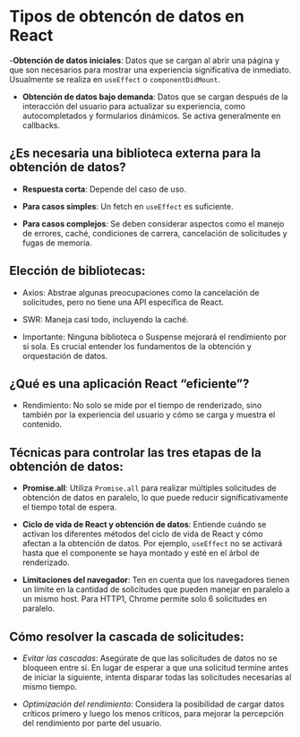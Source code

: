 # Tipos de obtencón de datos en React

-**Obtención de datos iniciales**: Datos que se cargan al abrir una página y que son necesarios para mostrar una experiencia significativa de inmediato. Usualmente se realiza en `useEffect` o `componentDidMount`.
* **Obtención de datos bajo demanda**: Datos que se cargan después de la interacción del usuario para actualizar su experiencia, como autocompletados y formularios dinámicos. Se activa generalmente en callbacks.
 
## ¿Es necesaria una biblioteca externa para la obtención de datos?

- **Respuesta corta**: Depende del caso de uso.
* **Para casos simples**: Un fetch en `useEffect` es suficiente.
+ **Para casos complejos**: Se deben considerar aspectos como el manejo de errores, caché, condiciones de carrera, cancelación de solicitudes y fugas de memoria.

## Elección de bibliotecas:

- Axios: Abstrae algunas preocupaciones como la cancelación de solicitudes, pero no tiene una API específica de React.
* SWR: Maneja casi todo, incluyendo la caché.
+ Importante: Ninguna biblioteca o Suspense mejorará el rendimiento por sí sola. Es crucial entender los fundamentos de la obtención y orquestación de datos.

## ¿Qué es una aplicación React “eficiente”?
- Rendimiento: No solo se mide por el tiempo de renderizado, sino también por la experiencia del usuario y cómo se carga y muestra el contenido.

## Técnicas para controlar las tres etapas de la obtención de datos:

- **Promise.all**: Utiliza `Promise.all` para realizar múltiples solicitudes de obtención de datos en paralelo, lo que puede reducir significativamente el tiempo total de espera.
* **Ciclo de vida de React y obtención de datos**: Entiende cuándo se activan los diferentes métodos del ciclo de vida de React y cómo afectan a la obtención de datos. Por ejemplo, `useEffect` no se activará hasta que el componente se haya montado y esté en el árbol de renderizado.
+ **Limitaciones del navegador**: Ten en cuenta que los navegadores tienen un límite en la cantidad de solicitudes que pueden manejar en paralelo a un mismo host. Para HTTP1, Chrome permite solo 6 solicitudes en paralelo.

## Cómo resolver la cascada de solicitudes:

- *Evitar las cascadas*: Asegúrate de que las solicitudes de datos no se bloqueen entre sí. En lugar de esperar a que una solicitud termine antes de iniciar la siguiente, intenta disparar todas las solicitudes necesarias al mismo tiempo.
* *Optimización del rendimiento*: Considera la posibilidad de cargar datos críticos primero y luego los menos críticos, para mejorar la percepción del rendimiento por parte del usuario.
